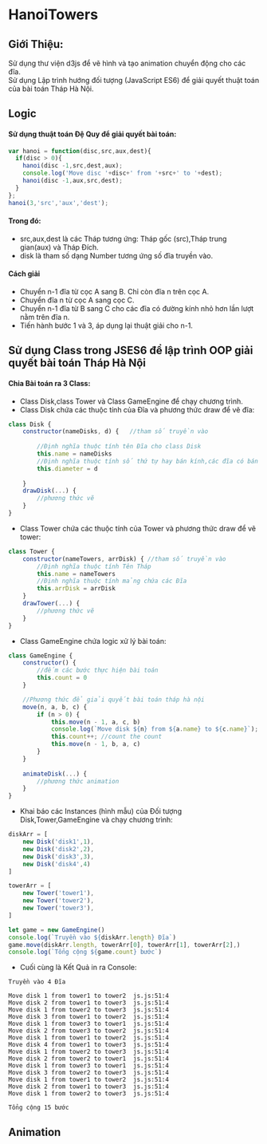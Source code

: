 # HanoiTowers
## Giới Thiệu:
Sử dụng thư viện d3js để vẽ hình và tạo animation chuyển động cho các đĩa.  
Sử dụng Lập trình hướng đối tượng (JavaScript ES6) để giải quyết thuật toán của bài toán Tháp Hà Nội.  

## Logic  
#### Sử dụng thuật toán Đệ Quy để giải quyết bài toán:  
```javascript
var hanoi = function(disc,src,aux,dest){
  if(disc > 0){
    hanoi(disc -1,src,dest,aux);
    console.log('Move disc '+disc+' from '+src+' to '+dest);
    hanoi(disc -1,aux,src,dest);
  }
};
hanoi(3,'src','aux','dest');
```
#### Trong đó:    
* src,aux,dest là các Tháp tương ứng: Tháp gốc (src),Tháp trung gian(aux) và Tháp Đích.
* disk là tham số dạng Number tương ứng số đĩa truyền vào.
#### Cách giải  
* Chuyển n-1 đĩa từ cọc A sang B. Chỉ còn đĩa n trên cọc A.  
* Chuyển đĩa n từ cọc A sang cọc C.  
* Chuyển n-1 đĩa từ B sang C cho các đĩa có đường kính nhỏ hơn lần lượt nằm trên đĩa n.  
* Tiến hành bước 1 và 3, áp dụng lại thuật giải cho n-1.  
## Sử dụng Class trong JSES6 để lập trình OOP giải quyết bài toán Tháp Hà Nội
#### Chia Bài toán ra 3 Class: 
* Class Disk,class Tower và Class GameEngine để chạy chương trình.  
* Class Disk chứa các thuộc tính của Đĩa và phương thức draw để vẽ đĩa:
```javascript
class Disk {
	constructor(nameDisks, d) {   //tham số truyền vào
	
		//Định nghĩa thuộc tính tên Đĩa cho class Disk
		this.name = nameDisks 
		//Định nghĩa thuộc tính số thứ tự hay bán kính,các đĩa có bán kính lớn hơn thì ở dưới
		this.diameter = d    
		
	}
	drawDisk(...) {
		//phương thức vẽ
	}
}
```
* Class Tower chứa các thuộc tính của Tower và phương thức draw để vẽ tower:
```javascript
class Tower {
	constructor(nameTowers, arrDisk) { //tham số truyền vào
		//Định nghĩa thuộc tính Tên Tháp
		this.name = nameTowers 
		//Định nghĩa thuộc tính mảng chứa các Đĩa
		this.arrDisk = arrDisk 
	}
	drawTower(...) {
		//phương thức vẽ
	}
}
```
* Class GameEngine chứa logic xử lý bài toán:
```javascript
class GameEngine {
	constructor() {
		//đếm các bước thực hiện bài toán
		this.count = 0 
	}

	//Phương thức để giải quyết bài toán tháp hà nội
	move(n, a, b, c) {
		if (n > 0) {
			this.move(n - 1, a, c, b)
			console.log(`Move disk ${n} from ${a.name} to ${c.name}`);
			this.count++; //count the count
			this.move(n - 1, b, a, c)
		}
	}
	
	animateDisk(...) {
		//phương thức animation
	}
}
```
* Khai báo các Instances (hình mẫu) của Đối tượng Disk,Tower,GameEngine và chạy chương trình:
```javascript
diskArr = [
	new Disk('disk1',1),
	new Disk('disk2',2),
	new Disk('disk3',3),
	new Disk('disk4',4)
]

towerArr = [
	new Tower('tower1'),
	new Tower('tower2'),
	new Tower('tower3'),
]

let game = new GameEngine()
console.log(`Truyền vào ${diskArr.length} Đĩa`)
game.move(diskArr.length, towerArr[0], towerArr[1], towerArr[2],)
console.log(`Tổng cộng ${game.count} bước`)
```
* Cuối cùng là Kết Quả in ra Console:
```
Truyền vào 4 Đĩa

Move disk 1 from tower1 to tower2  js.js:51:4
Move disk 2 from tower1 to tower3  js.js:51:4
Move disk 1 from tower2 to tower3  js.js:51:4
Move disk 3 from tower1 to tower2  js.js:51:4
Move disk 1 from tower3 to tower1  js.js:51:4
Move disk 2 from tower3 to tower2  js.js:51:4
Move disk 1 from tower1 to tower2  js.js:51:4
Move disk 4 from tower1 to tower3  js.js:51:4
Move disk 1 from tower2 to tower3  js.js:51:4
Move disk 2 from tower2 to tower1  js.js:51:4
Move disk 1 from tower3 to tower1  js.js:51:4
Move disk 3 from tower2 to tower3  js.js:51:4
Move disk 1 from tower1 to tower2  js.js:51:4
Move disk 2 from tower1 to tower3  js.js:51:4
Move disk 1 from tower2 to tower3  js.js:51:4

Tổng cộng 15 bước
```
## Animation

